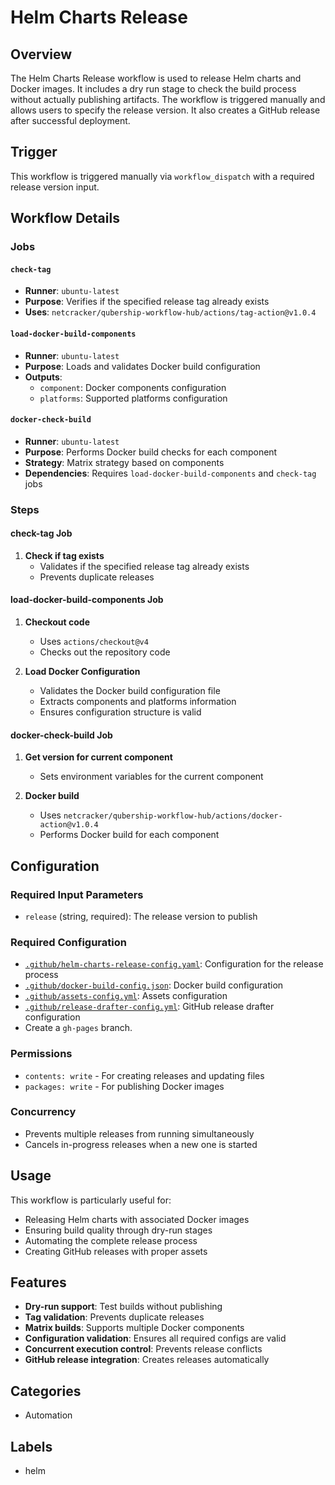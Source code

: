 # Helm Charts Release

## Overview

The Helm Charts Release workflow is used to release Helm charts and Docker images. It includes a dry run stage to check the build process without actually publishing artifacts. The workflow is triggered manually and allows users to specify the release version. It also creates a GitHub release after successful deployment.

## Trigger

This workflow is triggered manually via `workflow_dispatch` with a required release version input.

## Workflow Details

### Jobs

#### `check-tag`
- **Runner**: `ubuntu-latest`
- **Purpose**: Verifies if the specified release tag already exists
- **Uses**: `netcracker/qubership-workflow-hub/actions/tag-action@v1.0.4`

#### `load-docker-build-components`
- **Runner**: `ubuntu-latest`
- **Purpose**: Loads and validates Docker build configuration
- **Outputs**: 
  - `component`: Docker components configuration
  - `platforms`: Supported platforms configuration

#### `docker-check-build`
- **Runner**: `ubuntu-latest`
- **Purpose**: Performs Docker build checks for each component
- **Strategy**: Matrix strategy based on components
- **Dependencies**: Requires `load-docker-build-components` and `check-tag` jobs

### Steps

#### check-tag Job
1. **Check if tag exists**
   - Validates if the specified release tag already exists
   - Prevents duplicate releases

#### load-docker-build-components Job
1. **Checkout code**
   - Uses `actions/checkout@v4`
   - Checks out the repository code

2. **Load Docker Configuration**
   - Validates the Docker build configuration file
   - Extracts components and platforms information
   - Ensures configuration structure is valid

#### docker-check-build Job
1. **Get version for current component**
   - Sets environment variables for the current component

2. **Docker build**
   - Uses `netcracker/qubership-workflow-hub/actions/docker-action@v1.0.4`
   - Performs Docker build for each component

## Configuration

### Required Input Parameters
- `release` (string, required): The release version to publish

### Required Configuration
- [`.github/helm-charts-release-config.yaml`](../../config/examples/helm-charts-release-config.yaml): Configuration for the release process
- [`.github/docker-build-config.json`](../../config/examples/docker-build-config.json): Docker build configuration
- [`.github/assets-config.yml`](../../config/examples/assets-config.yml): Assets configuration
- [`.github/release-drafter-config.yml`](../../config/examples/release-drafter-config.yml): GitHub release drafter configuration
- Create a `gh-pages` branch.

### Permissions
- `contents: write` - For creating releases and updating files
- `packages: write` - For publishing Docker images

### Concurrency
- Prevents multiple releases from running simultaneously
- Cancels in-progress releases when a new one is started

## Usage

This workflow is particularly useful for:
- Releasing Helm charts with associated Docker images
- Ensuring build quality through dry-run stages
- Automating the complete release process
- Creating GitHub releases with proper assets

## Features

- **Dry-run support**: Test builds without publishing
- **Tag validation**: Prevents duplicate releases
- **Matrix builds**: Supports multiple Docker components
- **Configuration validation**: Ensures all required configs are valid
- **Concurrent execution control**: Prevents release conflicts
- **GitHub release integration**: Creates releases automatically

## Categories
- Automation

## Labels
- helm
